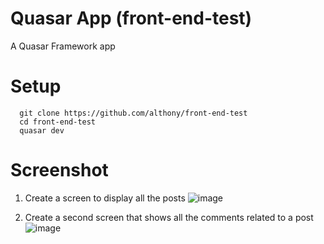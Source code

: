 # Quasar App (front-end-test)

A Quasar Framework app

# Setup

```
  git clone https://github.com/althony/front-end-test
  cd front-end-test
  quasar dev
```

# Screenshot

1. Create a screen to display all the posts
   ![image](https://user-images.githubusercontent.com/38849387/122096639-5dfd2780-ce41-11eb-8dd4-3de3e4815ab6.png)

2. Create a second screen that shows all the comments related to a post
   ![image](https://user-images.githubusercontent.com/38849387/122097553-643fd380-ce42-11eb-8624-5a038096c435.png)
